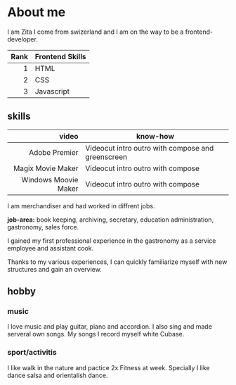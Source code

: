 # About me
I am Zita I come from swizerland and I am on the way to be a frontend-developer.

| Rank | Frontend Skills |
|-----:|---------------|
|     1|  HTML         |
|     2|  CSS             |
|     3|  Javascript            |


## skills
| video | know-how |
|-----:|---------------|
|    Adobe Premier| Videocut intro outro with compose and greenscreen         |
|    Magix Movie Maker|  Videocut intro outro with compose             |
|    Windows Moovie Maker|  Videocut intro outro with compose             |


I am merchandiser and had worked in diffrent jobs.

**job-area:** book keeping, archiving, secretary, education administration, gastronomy, sales force.

I gained my first professional experience in the gastronomy as a service employee and assistant cook. 

Thanks to my various experiences, I can quickly familiarize myself with new structures and gain an overview.

## hobby
### music
I love music and play guitar, piano and accordion. I also sing and made serveral own songs. My songs I record myself white Cubase. 
### sport/activitis
I like walk in the nature and pactice 2x Fitness at week. Specially I like dance salsa and orientalish dance. 




<!-- safdsaf
